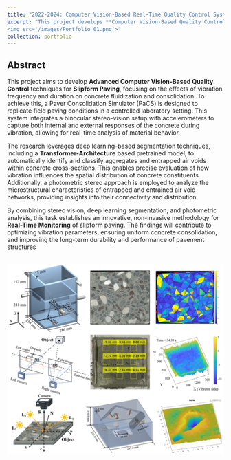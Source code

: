 ```yaml
---
title: "2022-2024: Computer Vision-Based Real-Time Quality Control System for Slipform Paving"
excerpt: "This project develops **Computer Vision-Based Quality Control** techniques for **Slipform Paving** by analyzing the effects of vibration on concrete fluidization and consolidation. A Paver Consolidation Simulator (PaCS) replicates field conditions, integrating a binocular stereo-vision system and accelerometers for real-time monitoring. The transformer based model segments aggregates and air voids, while photometric stereo analyzes air void system. This approach enables non-invasive, real-time dynamic optimization of slipform paving to enhance pavement quality and durability​.<br/><br/>
<img src='/images/Portfolio_01.png'>"
collection: portfolio
---
```


## Abstract

This project aims to develop **Advanced Computer Vision-Based Quality Control** techniques for **Slipform Paving**, focusing on the effects of vibration frequency and duration on concrete fluidization and consolidation. To achieve this, a Paver Consolidation Simulator (PaCS) is designed to replicate field paving conditions in a controlled laboratory setting. This system integrates a binocular stereo-vision setup with accelerometers to capture both internal and external responses of the concrete during vibration, allowing for real-time analysis of material behavior.

The research leverages deep learning-based segmentation techniques, including a **Transformer-Architecture** based pretrained model, to automatically identify and classify aggregates and entrapped air voids within concrete cross-sections. This enables precise evaluation of how vibration influences the spatial distribution of concrete constituents. Additionally, a photometric stereo approach is employed to analyze the microstructural characteristics of entrapped and entrained air void networks, providing insights into their connectivity and distribution.

By combining stereo vision, deep learning segmentation, and photometric analysis, this task establishes an innovative, non-invasive methodology for **Real-Time Monitoring** of slipform paving. The findings will contribute to optimizing vibration parameters, ensuring uniform concrete consolidation, and improving the long-term durability and performance of pavement structures

<br/>

<img src='/images/Portfolio_01.png'>
